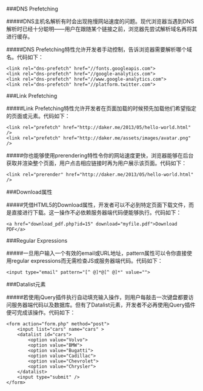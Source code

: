 ###DNS Prefetching

#####DNS主机名解析有时会出现拖慢网站速度的问题。现代浏览器当遇到DNS解析时已经十分聪明——用户在跟随某个链接之前，浏览器先尝试解析域名再将其进行缓存。

#####DNS Prefetching特性允许开发者手动控制，告诉浏览器需要解析哪个域名。代码如下：


	<link rel="dns-prefetch" href="//fonts.googleapis.com">
	<link rel="dns-prefetch" href="//google-analytics.com">
	<link rel="dns-prefetch" href="//www.google-analytics.com">
	<link rel="dns-prefetch" href="//platform.twitter.com">

###Link Prefetching

#####Link Prefetching特性允许开发者在页面加载的时候预先加载他们希望指定的页面或元素。代码如下：

	<link rel="prefetch" href="http://daker.me/2013/05/hello-world.html" />
	<link rel="prefetch" href="http://daker.me/assets/images/avatar.png" />

#####你也能够使用prerendering特性令你的网站速度更快，浏览器能够在后台获取并渲染整个页面，用户点击相应链接时再为用户展示该页面。代码如下：


	<link rel="prerender" href="http://daker.me/2013/05/hello-world.html" />

###Download属性

#####凭借HTML5的Download属性，开发者可以不必到特定页面下载文件，而是直接进行下载。这一操作不必依赖服务器端代码便能够执行。代码如下：

	<a href="download_pdf.php?id=15" download="myfile.pdf">Download PDF</a>

###Regular Expressions

#####一旦用户输入一个有效的email或URL地址，pattern属性可以令你直接使用regular expressions而无需检查JS或服务器端代码。代码如下：

	<input type="email" pattern="[^ @]*@[^ @]*" value="">

###Datalist元素

#####若使用jQuery插件执行自动填充输入操作，则用户每敲击一次键盘都要访问服务器端代码以及数据库。但有了Datalist元素，开发者不必再使用jQuery插件便可完成该操作。代码如下：

	<form action="form.php" method="post">
    	<input list="cars" name="cars" >
    	<datalist id="cars">
        	<option value="Volvo">
        	<option value="BMW">
        	<option value="Bugatti">
        	<option value="Cadillac">
        	<option value="Chevrolet">
        	<option value="Chrysler">
    	</datalist>
    	<input type="submit" />
	</form>